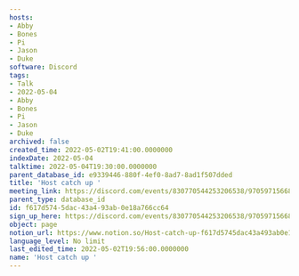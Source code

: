 ```yaml
---
hosts:
- Abby
- Bones
- Pi
- Jason
- Duke
software: Discord
tags:
- Talk
- 2022-05-04
- Abby
- Bones
- Pi
- Jason
- Duke
archived: false
created_time: 2022-05-02T19:41:00.0000000
indexDate: 2022-05-04
talktime: 2022-05-04T19:30:00.0000000
parent_database_id: e9339446-880f-4ef0-8ad7-8ad1f507dded
title: 'Host catch up '
meeting_link: https://discord.com/events/830770544253206538/970597156681568276
parent_type: database_id
id: f617d574-5dac-43a4-93ab-0e18a766cc64
sign_up_here: https://discord.com/events/830770544253206538/970597156681568276
object: page
notion_url: https://www.notion.so/Host-catch-up-f617d5745dac43a493ab0e18a766cc64
language_level: No limit
last_edited_time: 2022-05-02T19:56:00.0000000
name: 'Host catch up '
---
```






